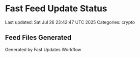 # Fast Feed Update Status
Last updated: Sat Jul 26 23:42:47 UTC 2025
Categories: crypto

## Feed Files Generated

Generated by Fast Updates Workflow
